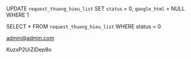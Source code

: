 UPDATE `request_thuong_hieu_list`
SET `status` = 0, `google_html` = NULL
WHERE 1



SELECT * FROM `request_thuong_hieu_list` WHERE status = 0


admin@admin.com

KuzxP2UiZiDep8o